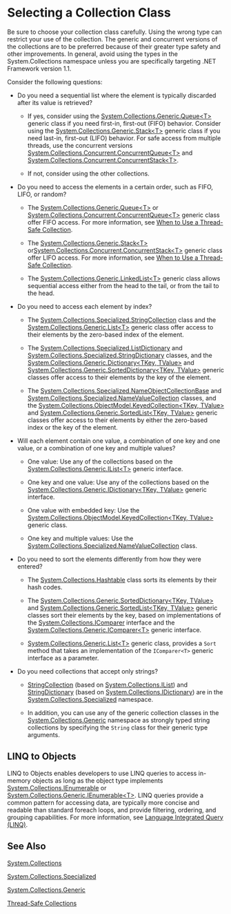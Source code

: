 # Selecting a Collection Class

Be sure to choose your collection class carefully. Using the wrong type can restrict your use of the collection. The generic and concurrent versions of the collections are to be preferred because of their greater type safety and other improvements. In general, avoid using the types in the System.Collections namespace unless you are specifically targeting .NET Framework version 1.1. 

Consider the following questions:

* Do you need a sequential list where the element is typically discarded after its value is retrieved? 

    * If yes, consider using the [System.Collections.Generic.Queue&lt;T&gt;](http://dotnet.github.io/api/System.Collections.Generic.Queue%601.html) generic class if you need first-in, first-out (FIFO) behavior. Consider using the [System.Collections.Generic.Stack&lt;T&gt;](http://dotnet.github.io/api/System.Collections.Generic.Stack%601.html) generic class if you need last-in, first-out (LIFO) behavior. For safe access from multiple threads, use the concurrent versions [System.Collections.Concurrent.ConcurrentQueue&lt;T&gt;](http://dotnet.github.io/api/System.Collections.Concurrent.ConcurrentQueue%601.html) and [System.Collections.Concurrent.ConcurrentStack&lt;T&gt;](http://dotnet.github.io/api/System.Collections.Concurrent.ConcurrentStack%601.html).
    
    * If not, consider using the other collections.
    
* Do you need to access the elements in a certain order, such as FIFO, LIFO, or random?

    * The [System.Collections.Generic.Queue&lt;T&gt;](http://dotnet.github.io/api/System.Collections.Generic.Queue%601.html) or [System.Collections.Concurrent.ConcurrentQueue&lt;T&gt;](http://dotnet.github.io/api/System.Collections.Concurrent.ConcurrentQueue%601.html) generic class offer FIFO access. For more information, see [When to Use a Thread-Safe Collection](threadsafe/whentoUseaThread-SafeCollection.md).
    
    * The [System.Collections.Generic.Stack&lt;T&gt;](http://dotnet.github.io/api/System.Collections.Generic.Stack%601.html) or[System.Collections.Concurrent.ConcurrentStack&lt;T&gt;](http://dotnet.github.io/api/System.Collections.Concurrent.ConcurrentStack%601.html) generic class offer LIFO access. For more information, see [When to Use a Thread-Safe Collection](threadsafe/whentoUseaThread-SafeCollection.md).
    
    * The [System.Collections.Generic.LinkedList&lt;T&gt;](http://dotnet.github.io/api/System.Collections.Generic.LinkedList%601.html) generic class allows sequential access either from the head to the tail, or from the tail to the head.
    
* Do you need to access each element by index? 

    * The [System.Collections.Specialized.StringCollection](http://dotnet.github.io/api/System.Collections.Specialized.StringCollection.html) class and the [System.Collections.Generic.List&lt;T&gt;](http://dotnet.github.io/api/System.Collections.Generic.List%601.html) generic class offer access to their elements by the zero-based index of the element. 
    
    * The [System.Collections.Specialized.ListDictionary](http://dotnet.github.io/api/System.Collections.Specialized.ListDictionary.html) and [System.Collections.Specialized.StringDictionary](http://dotnet.github.io/api/System.Collections.Specialized.StringDictionary.html) classes, and the [System.Collections.Generic.Dictionary&lt;TKey, TValue&gt;](http://dotnet.github.io/api/System.Collections.Generic.Dictionary%602.html) and [System.Collections.Generic.SortedDictionary&lt;TKey, TValue&gt;](http://dotnet.github.io/api/System.Collections.Generic.SortedDictionary%602.html) generic classes offer access to their elements by the key of the element.
    
    * The [System.Collections.Specialized.NameObjectCollectionBase](http://dotnet.github.io/api/System.Collections.Specialized.NameObjectCollectionBase.html) and [System.Collections.Specialized.NameValueCollection](http://dotnet.github.io/api/System.Collections.Specialized.NameValueCollection.html) classes, and the [System.Collections.ObjectModel.KeyedCollection&lt;TKey, TValue&gt;](http://dotnet.github.io/api/System.Collections.ObjectModel.KeyedCollection%602.html) and [System.Collections.Generic.SortedList&lt;TKey, TValue&gt;](http://dotnet.github.io/api/System.Collections.Generic.SortedList%602.html) generic classes offer access to their elements by either the zero-based index or the key of the element.
    
* Will each element contain one value, a combination of one key and one value, or a combination of one key and multiple values? 

    * One value: Use any of the collections based on the [System.Collections.Generic.IList&lt;T&gt;](http://dotnet.github.io/api/System.Collections.Generic.IList%601.html) generic interface.
    
    * One key and one value: Use any of the collections based on the [System.Collections.Generic.IDictionary&lt;TKey, TValue&gt;](http://dotnet.github.io/api/System.Collections.Generic.IDictionary%602.html) generic interface.
    
    * One value with embedded key: Use the [System.Collections.ObjectModel.KeyedCollection&lt;TKey, TValue&gt;](http://dotnet.github.io/api/System.Collections.ObjectModel.KeyedCollection%602.html) generic class.
    
    * One key and multiple values: Use the [System.Collections.Specialized.NameValueCollection](http://dotnet.github.io/api/System.Collections.Specialized.NameValueCollection.html) class.
    
* Do you need to sort the elements differently from how they were entered? 

    * The [System.Collections.Hashtable](http://dotnet.github.io/api/System.Collections.Hashtable.html) class sorts its elements by their hash codes.
    
    * The [System.Collections.Generic.SortedDictionary&lt;TKey, TValue&gt;](http://dotnet.github.io/api/System.Collections.Generic.SortedDictionary%602.html) and [System.Collections.Generic.SortedList&lt;TKey, TValue&gt;](http://dotnet.github.io/api/System.Collections.Generic.SortedList%602.html) generic classes sort their elements by the key, based on implementations of the [System.Collections.IComparer](http://dotnet.github.io/api/System.Collections.IComparer.html) interface and the [System.Collections.Generic.IComparer&lt;T&gt;](http://dotnet.github.io/api/System.Collections.Generic.IComparer%601.html) generic interface.
    
    * [System.Collections.Generic.List&lt;T&gt;](http://dotnet.github.io/api/System.Collections.Generic.List%601.html) generic class, provides a `Sort` method that takes an implementation of the `IComparer<T>` generic interface as a parameter.
    
* Do you need collections that accept only strings? 

    * [StringCollection](http://dotnet.github.io/api/System.Collections.Specialized.StringCollection.html) (based on [System.Collections.IList](http://dotnet.github.io/api/System.Collections.IList.html)) and [StringDictionary](http://dotnet.github.io/api/System.Collections.Specialized.StringDictionary.html) (based on [System.Collections.IDictionary](http://dotnet.github.io/api/System.Collections.IDictionary.html)) are in the [System.Collections.Specialized](http://dotnet.github.io/api/System.Collections.Specialized.html) namespace. 
    
    * In addition, you can use any of the generic collection classes in the [System.Collections.Generic](http://dotnet.github.io/api/System.Collections.Generic.html) namespace as strongly typed string collections by specifying the `String` class for their generic type arguments.
    
## LINQ to Objects

LINQ to Objects enables developers to use LINQ queries to access in-memory objects as long as the object type implements [System.Collections.IEnumerable](http://dotnet.github.io/api/System.Collections.IEnumerable.html) or [System.Collections.Generic.IEnumerable&lt;T&gt;](http://dotnet.github.io/api/System.Collections.Generic.IEnumerable%601.html). LINQ queries provide a common pattern for accessing data, are typically more concise and readable than standard foreach loops, and provide filtering, ordering, and grouping capabilities. For more information, see [Language Integrated Query (LINQ)](../../languages/csharp/linq.md).

## See Also

[System.Collections](http://dotnet.github.io/api/System.Collections.html)

[System.Collections.Specialized](http://dotnet.github.io/api/System.Collections.Specialized.html)

[System.Collections.Generic](http://dotnet.github.io/api/System.Collections.Generic.html)

[Thread-Safe Collections](thread-safeCollections.md)
